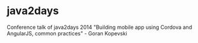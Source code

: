 java2days
=========

Conference talk of java2days 2014 "Building mobile app using Cordova and AngularJS, common practices" - Goran Kopevski
